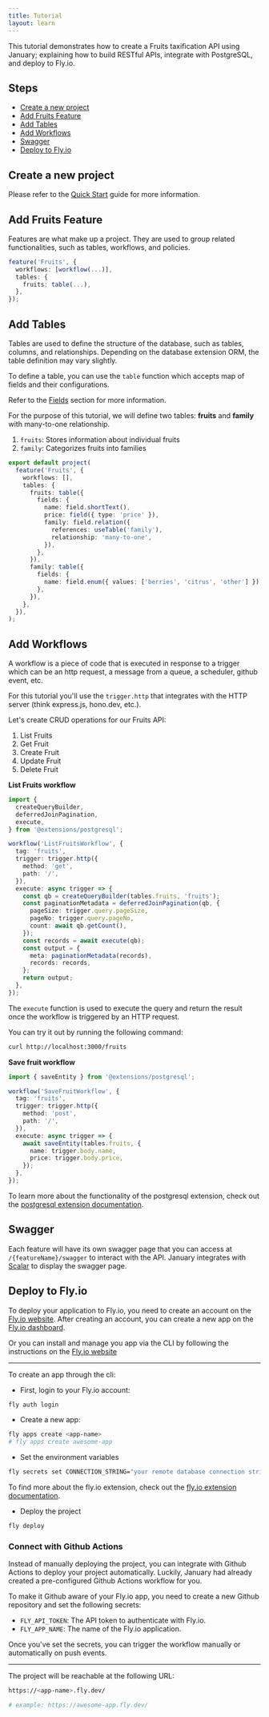 ```yaml
---
title: Tutorial
layout: learn
---
```


This tutorial demonstrates how to create a Fruits taxification API using January; explaining how to build RESTful APIs, integrate with PostgreSQL, and deploy to Fly.io.

## Steps

- [Create a new project](#create-a-new-project)
- [Add Fruits Feature](#add-fruits-feature)
- [Add Tables](#add-tables)
- [Add Workflows](#add-workflows)
- [Swagger](#swagger)
- [Deploy to Fly.io](#deploy-to-flyio)

## Create a new project

Please refer to the [Quick Start](./quick-start) guide for more information.

## Add Fruits Feature

Features are what make up a project. They are used to group related functionalities, such as tables, workflows, and policies.

```ts
feature('Fruits', {
  workflows: [workflow(...)],
  tables: {
    fruits: table(...),
  },
});
```

## Add Tables

Tables are used to define the structure of the database, such as tables, columns, and relationships. Depending on the database extension ORM, the table definition may vary slightly.

To define a table, you can use the `table` function which accepts map of fields and their configurations.

Refer to the [Fields](../concepts/tables#what-is-a-field) section for more information.

For the purpose of this tutorial, we will define two tables: **fruits** and **family** with many-to-one relationship.

1. `fruits`: Stores information about individual fruits
2. `family`: Categorizes fruits into families

```ts
export default project(
  feature('Fruits', {
    workflows: [],
    tables: {
      fruits: table({
        fields: {
          name: field.shortText(),
          price: field({ type: 'price' }),
          family: field.relation({
            references: useTable('family'),
            relationship: 'many-to-one',
          }),
        },
      }),
      family: table({
        fields: {
          name: field.enum({ values: ['berries', 'citrus', 'other'] }),
        },
      }),
    },
  }),
);
```

## Add Workflows

A workflow is a piece of code that is executed in response to a trigger which can be an http request, a message from a queue, a scheduler, github event, etc.

For this tutorial you'll use the `trigger.http` that integrates with the HTTP server (think express.js, hono.dev, etc.).

Let's create CRUD operations for our Fruits API:

1. List Fruits
2. Get Fruit
3. Create Fruit
4. Update Fruit
5. Delete Fruit

**List Fruits workflow**

```ts
import {
  createQueryBuilder,
  deferredJoinPagination,
  execute,
} from '@extensions/postgresql';

workflow('ListFruitsWorkflow', {
  tag: 'fruits',
  trigger: trigger.http({
    method: 'get',
    path: '/',
  }),
  execute: async trigger => {
    const qb = createQueryBuilder(tables.fruits, 'fruits');
    const paginationMetadata = deferredJoinPagination(qb, {
      pageSize: trigger.query.pageSize,
      pageNo: trigger.query.pageNo,
      count: await qb.getCount(),
    });
    const records = await execute(qb);
    const output = {
      meta: paginationMetadata(records),
      records: records,
    };
    return output;
  },
});
```

The `execute` function is used to execute the query and return the result once the workflow is triggered by an HTTP request.

You can try it out by running the following command:

```bash
curl http://localhost:3000/fruits
```

**Save fruit workflow**

```ts
import { saveEntity } from '@extensions/postgresql';

workflow('SaveFruitWorkflow', {
  tag: 'fruits',
  trigger: trigger.http({
    method: 'post',
    path: '/',
  }),
  execute: async trigger => {
    await saveEntity(tables.fruits, {
      name: trigger.body.name,
      price: trigger.body.price,
    });
  },
});
```

To learn more about the functionality of the postgresql extension, check out the [postgresql extension documentation](../extensions/postgresql.md).

## Swagger

Each feature will have its own swagger page that you can access at `/{featureName}/swagger` to interact with the API.
January integrates with [Scalar](https://scalar.com/) to display the swagger page.

## Deploy to Fly.io

To deploy your application to Fly.io, you need to create an account on the [Fly.io website](https://fly.io/). After creating an account, you can create a new app on the [Fly.io dashboard](https://fly.io/apps).

Or you can install and manage you app via the CLI by following the instructions on the [Fly.io website](https://fly.io/docs/getting-started/installing-fly/)

---

To create an app through the cli:

- First, login to your Fly.io account:

```bash
fly auth login
```

- Create a new app:

```bash
fly apps create <app-name>
# fly apps create awesome-app
```

- Set the environment variables

```bash
fly secrets set CONNECTION_STRING="your remote database connection string"
```

To find more about the fly.io extension, check out the [fly.io extension documentation](../extensions/fly.md).

- Deploy the project

```bash
fly deploy
```

### Connect with Github Actions

Instead of manually deploying the project, you can integrate with Github Actions to deploy your project automatically. Luckily, January had already created a pre-configured Github Actions workflow for you.

To make it Github aware of your Fly.io app, you need to create a new Github repository and set the following secrets:

- `FLY_API_TOKEN`: The API token to authenticate with Fly.io.
- `FLY_APP_NAME`: The name of the Fly.io application.

Once you've set the secrets, you can trigger the workflow manually or automatically on push events.

---

The project will be reachable at the following URL:

```bash
https://<app-name>.fly.dev/

# example: https://awesome-app.fly.dev/
```
